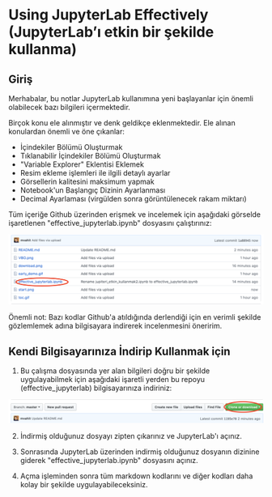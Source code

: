 # Using JupyterLab Effectively (JupyterLab’ı etkin bir şekilde kullanma)

## Giriş

Merhabalar, bu notlar JupyterLab kullanımına yeni başlayanlar için önemli olabilecek bazı bilgileri içermektedir. 

Birçok konu ele alınmıştır ve denk geldikçe eklenmektedir. Ele alınan konulardan önemli ve öne çıkanlar:

- İçindekiler Bölümü Oluşturmak
- Tıklanabilir İçindekiler Bölümü Oluşturmak
- "Variable Explorer" Eklentisi Eklemek
- Resim ekleme işlemleri ile ilgili detaylı ayarlar
- Görsellerin kalitesini maksimum yapmak
- Notebook'un Başlangıç Dizinin Ayarlanması
- Decimal Ayarlaması (virgülden sonra görüntülenecek rakam miktarı)



Tüm içeriğe Github üzerinden erişmek ve incelemek için aşağıdaki görselde işaretlenen "effective_jupyterlab.ipynb" dosyasını çalıştırınız:

![Start](start.png)

Önemli not: Bazı kodlar Github'a atıldığında derlendiği için en verimli şekilde gözlemlemek adına bilgisayara indirerek incelenmesini öneririm.

## Kendi Bilgisayarınıza İndirip Kullanmak için

1. Bu çalışma dosyasında yer alan bilgileri doğru bir şekilde uygulayabilmek için aşağıdaki işaretli yerden bu repoyu (effective_jupyterlab) bilgisayarınıza indiriniz:

![Download](download.png)


2. İndirmiş olduğunuz dosyayı zipten çıkarınız ve JupyterLab'ı açınız. 

3. Sonrasında JupyterLab üzerinden indirmiş olduğunuz dosyanın dizinine giderek "effective_jupyterlab.ipynb" dosyasını açınız. 

4. Açma işleminden sonra tüm markdown kodlarını ve diğer kodları daha kolay bir şekilde uygulayabileceksiniz.

